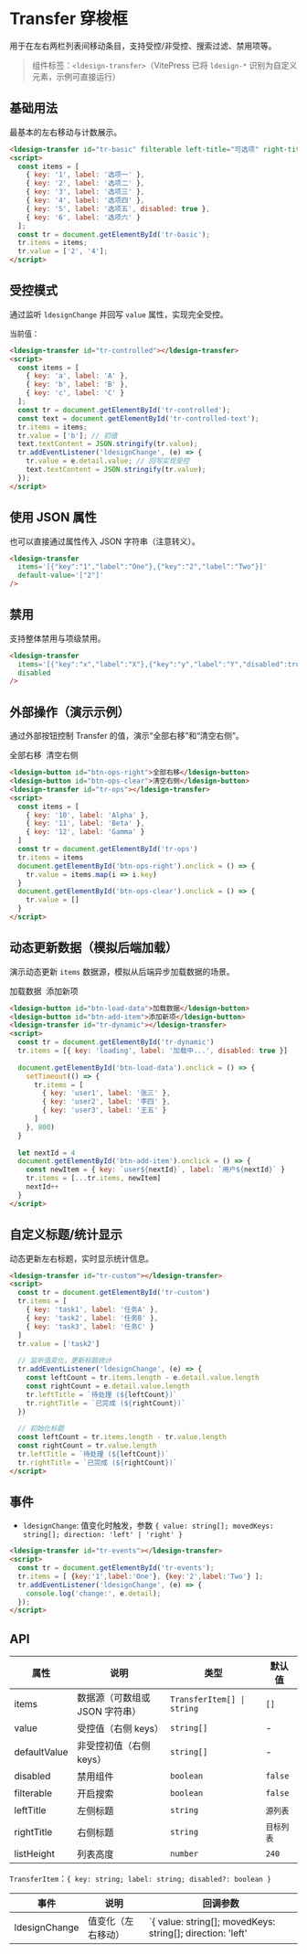 # Transfer 穿梭框

用于在左右两栏列表间移动条目，支持受控/非受控、搜索过滤、禁用项等。

> 组件标签：`<ldesign-transfer>`（VitePress 已将 `ldesign-*` 识别为自定义元素，示例可直接运行）

## 基础用法

最基本的左右移动与计数展示。

<div class="demo-block">
  <ldesign-transfer id="tr-basic" filterable left-title="可选项" right-title="已选项"></ldesign-transfer>
</div>

```html
<ldesign-transfer id="tr-basic" filterable left-title="可选项" right-title="已选项"></ldesign-transfer>
<script>
  const items = [
    { key: '1', label: '选项一' },
    { key: '2', label: '选项二' },
    { key: '3', label: '选项三' },
    { key: '4', label: '选项四' },
    { key: '5', label: '选项五', disabled: true },
    { key: '6', label: '选项六' }
  ];
  const tr = document.getElementById('tr-basic');
  tr.items = items;
  tr.value = ['2', '4'];
</script>
```

<script setup>
import { onMounted } from 'vue'

onMounted(() => {
  // 基础用法
  const itemsBasic = [
    { key: '1', label: '选项一' },
    { key: '2', label: '选项二' },
    { key: '3', label: '选项三' },
    { key: '4', label: '选项四' },
    { key: '5', label: '选项五', disabled: true },
    { key: '6', label: '选项六' }
  ]
  const trBasic = document.getElementById('tr-basic')
  if (trBasic && !trBasic.__inited) {
    trBasic.__inited = true
    trBasic.items = itemsBasic
    trBasic.value = ['2', '4']
  }

  // 受控示例
  const itemsCtrl = [
    { key: 'a', label: 'A' },
    { key: 'b', label: 'B' },
    { key: 'c', label: 'C' }
  ]
  const trCtrl = document.getElementById('tr-controlled')
  const text = document.getElementById('tr-controlled-text')
  if (trCtrl && !trCtrl.__inited) {
    trCtrl.__inited = true
    trCtrl.items = itemsCtrl
    trCtrl.value = ['b']
    if (text) text.textContent = JSON.stringify(trCtrl.value)
    trCtrl.addEventListener('ldesignChange', (e) => {
      trCtrl.value = e.detail.value
      if (text) text.textContent = JSON.stringify(trCtrl.value)
    })
  }

  // 外部操作示例：全部右移 / 清空右侧
  const itemsOps = [
    { key: '10', label: 'Alpha' },
    { key: '11', label: 'Beta' },
    { key: '12', label: 'Gamma' },
    { key: '13', label: 'Delta' },
    { key: '14', label: 'Epsilon' }
  ]
  const trOps = document.getElementById('tr-ops')
  if (trOps && !trOps.__inited) {
    trOps.__inited = true
    trOps.items = itemsOps
    trOps.value = ['11']
  }
  const btnAllRight = document.getElementById('btn-ops-right')
  const btnClear = document.getElementById('btn-ops-clear')
  btnAllRight && btnAllRight.addEventListener('click', () => {
    if (trOps) trOps.value = itemsOps.map(i => i.key)
  })
  btnClear && btnClear.addEventListener('click', () => {
    if (trOps) trOps.value = []
  })

  // 动态更新 items（模拟后端加载）
  const trDynamic = document.getElementById('tr-dynamic')
  const btnLoadData = document.getElementById('btn-load-data')
  const btnAddItem = document.getElementById('btn-add-item')
  if (trDynamic && !trDynamic.__inited) {
    trDynamic.__inited = true
    trDynamic.items = [{ key: 'loading', label: '加载中...', disabled: true }]
    trDynamic.value = []
  }
  btnLoadData && btnLoadData.addEventListener('click', () => {
    if (trDynamic) {
      // 模拟异步加载
      setTimeout(() => {
        trDynamic.items = [
          { key: 'user1', label: '张三' },
          { key: 'user2', label: '李四' },
          { key: 'user3', label: '王五' },
          { key: 'user4', label: '赵六' }
        ]
      }, 800)
    }
  })
  let nextId = 5
  btnAddItem && btnAddItem.addEventListener('click', () => {
    if (trDynamic && trDynamic.items && trDynamic.items.length) {
      const newItem = { key: `user${nextId}`, label: `用户${nextId}` }
      trDynamic.items = [...trDynamic.items, newItem]
      nextId++
    }
  })

  // 自定义标题/统计显示
  const trCustom = document.getElementById('tr-custom')
  if (trCustom && !trCustom.__inited) {
    trCustom.__inited = true
    trCustom.items = [
      { key: 'task1', label: '任务A' },
      { key: 'task2', label: '任务B' },
      { key: 'task3', label: '任务C' },
      { key: 'task4', label: '任务D' },
      { key: 'task5', label: '任务E' }
    ]
    trCustom.value = ['task2']
    // 监听值变化，更新自定义统计
    trCustom.addEventListener('ldesignChange', (e) => {
      const leftCount = trCustom.items.length - e.detail.value.length
      const rightCount = e.detail.value.length
      trCustom.leftTitle = `待处理 (${leftCount})`
      trCustom.rightTitle = `已完成 (${rightCount})`
    })
    // 初始化标题
    const leftCount = trCustom.items.length - trCustom.value.length
    const rightCount = trCustom.value.length
    trCustom.leftTitle = `待处理 (${leftCount})`
    trCustom.rightTitle = `已完成 (${rightCount})`
  }
})
</script>

## 受控模式

通过监听 `ldesignChange` 并回写 `value` 属性，实现完全受控。

<div class="demo-block">
  <ldesign-transfer id="tr-controlled" left-title="源" right-title="目标"></ldesign-transfer>
  <div style="margin-top:8px;color:var(--vp-c-text-2);font-size:13px">
    当前值：<span id="tr-controlled-text"></span>
  </div>
</div>

```html
<ldesign-transfer id="tr-controlled"></ldesign-transfer>
<script>
  const items = [
    { key: 'a', label: 'A' },
    { key: 'b', label: 'B' },
    { key: 'c', label: 'C' }
  ];
  const tr = document.getElementById('tr-controlled');
  const text = document.getElementById('tr-controlled-text');
  tr.items = items;
  tr.value = ['b']; // 初值
  text.textContent = JSON.stringify(tr.value);
  tr.addEventListener('ldesignChange', (e) => {
    tr.value = e.detail.value; // 回写实现受控
    text.textContent = JSON.stringify(tr.value);
  });
</script>
```


## 使用 JSON 属性

也可以直接通过属性传入 JSON 字符串（注意转义）。

<div class="demo-block">
  <ldesign-transfer
    id="tr-json"
    :items="'[' + JSON.stringify({key:'1',label:'One'}) + ',' + JSON.stringify({key:'2',label:'Two'}) + ']'"
    default-value='["2"]'
    left-title="可选"
    right-title="已选"
  />
</div>

```html
<ldesign-transfer
  items='[{"key":"1","label":"One"},{"key":"2","label":"Two"}]'
  default-value='["2"]'
/>
```

## 禁用

支持整体禁用与项级禁用。

<div class="demo-block">
  <ldesign-transfer
    id="tr-disabled"
    :items="'[' + JSON.stringify({key:'x',label:'X'}) + ',' + JSON.stringify({key:'y',label:'Y',disabled:true}) + ']'"
    disabled
  />
</div>

```html
<ldesign-transfer
  items='[{"key":"x","label":"X"},{"key":"y","label":"Y","disabled":true}]'
  disabled
/>
```

## 外部操作（演示示例）

通过外部按钮控制 Transfer 的值，演示“全部右移”和“清空右侧”。

<div class="demo-block">
  <div style="display:flex;gap:8px;margin-bottom:8px;align-items:center;flex-wrap:wrap;">
    <ldesign-button id="btn-ops-right" type="primary">全部右移</ldesign-button>
    <ldesign-button id="btn-ops-clear" type="outline">清空右侧</ldesign-button>
  </div>
  <ldesign-transfer id="tr-ops" filterable left-title="可选" right-title="已选"></ldesign-transfer>
</div>

```html
<ldesign-button id="btn-ops-right">全部右移</ldesign-button>
<ldesign-button id="btn-ops-clear">清空右侧</ldesign-button>
<ldesign-transfer id="tr-ops"></ldesign-transfer>
<script>
  const items = [
    { key: '10', label: 'Alpha' },
    { key: '11', label: 'Beta' },
    { key: '12', label: 'Gamma' }
  ]
  const tr = document.getElementById('tr-ops')
  tr.items = items
  document.getElementById('btn-ops-right').onclick = () => {
    tr.value = items.map(i => i.key)
  }
  document.getElementById('btn-ops-clear').onclick = () => {
    tr.value = []
  }
</script>
```

## 动态更新数据（模拟后端加载）

演示动态更新 `items` 数据源，模拟从后端异步加载数据的场景。

<div class="demo-block">
  <div style="display:flex;gap:8px;margin-bottom:8px;align-items:center;flex-wrap:wrap;">
    <ldesign-button id="btn-load-data" type="primary">加载数据</ldesign-button>
    <ldesign-button id="btn-add-item" type="outline">添加新项</ldesign-button>
  </div>
  <ldesign-transfer id="tr-dynamic" filterable left-title="用户列表" right-title="已选用户"></ldesign-transfer>
</div>

```html
<ldesign-button id="btn-load-data">加载数据</ldesign-button>
<ldesign-button id="btn-add-item">添加新项</ldesign-button>
<ldesign-transfer id="tr-dynamic"></ldesign-transfer>
<script>
  const tr = document.getElementById('tr-dynamic')
  tr.items = [{ key: 'loading', label: '加载中...', disabled: true }]
  
  document.getElementById('btn-load-data').onclick = () => {
    setTimeout(() => {
      tr.items = [
        { key: 'user1', label: '张三' },
        { key: 'user2', label: '李四' },
        { key: 'user3', label: '王五' }
      ]
    }, 800)
  }
  
  let nextId = 4
  document.getElementById('btn-add-item').onclick = () => {
    const newItem = { key: `user${nextId}`, label: `用户${nextId}` }
    tr.items = [...tr.items, newItem]
    nextId++
  }
</script>
```

## 自定义标题/统计显示

动态更新左右标题，实时显示统计信息。

<div class="demo-block">
  <ldesign-transfer id="tr-custom" filterable></ldesign-transfer>
</div>

```html
<ldesign-transfer id="tr-custom"></ldesign-transfer>
<script>
  const tr = document.getElementById('tr-custom')
  tr.items = [
    { key: 'task1', label: '任务A' },
    { key: 'task2', label: '任务B' },
    { key: 'task3', label: '任务C' }
  ]
  tr.value = ['task2']
  
  // 监听值变化，更新标题统计
  tr.addEventListener('ldesignChange', (e) => {
    const leftCount = tr.items.length - e.detail.value.length
    const rightCount = e.detail.value.length
    tr.leftTitle = `待处理 (${leftCount})`
    tr.rightTitle = `已完成 (${rightCount})`
  })
  
  // 初始化标题
  const leftCount = tr.items.length - tr.value.length
  const rightCount = tr.value.length
  tr.leftTitle = `待处理 (${leftCount})`
  tr.rightTitle = `已完成 (${rightCount})`
</script>
```

## 事件

- `ldesignChange`: 值变化时触发，参数 `{ value: string[]; movedKeys: string[]; direction: 'left' | 'right' }`

```html
<ldesign-transfer id="tr-events"></ldesign-transfer>
<script>
  const tr = document.getElementById('tr-events');
  tr.items = [ {key:'1',label:'One'}, {key:'2',label:'Two'} ];
  tr.addEventListener('ldesignChange', (e) => {
    console.log('change:', e.detail);
  });
</script>
```

## API

| 属性 | 说明 | 类型 | 默认值 |
| --- | --- | --- | --- |
| items | 数据源（可数组或 JSON 字符串） | `TransferItem[] \| string` | `[]` |
| value | 受控值（右侧 keys） | `string[]` | - |
| defaultValue | 非受控初值（右侧 keys） | `string[]` | - |
| disabled | 禁用组件 | `boolean` | `false` |
| filterable | 开启搜索 | `boolean` | `false` |
| leftTitle | 左侧标题 | `string` | `源列表` |
| rightTitle | 右侧标题 | `string` | `目标列表` |
| listHeight | 列表高度 | `number` | `240` |

`TransferItem`：`{ key: string; label: string; disabled?: boolean }`

| 事件 | 说明 | 回调参数 |
| --- | --- | --- |
| ldesignChange | 值变化（左右移动） | `{ value: string[]; movedKeys: string[]; direction: 'left' | 'right' }` |
